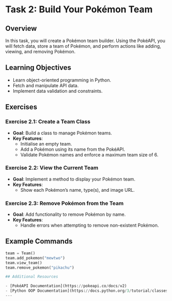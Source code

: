 # Task 2: Build Your Pokémon Team

## Overview
In this task, you will create a Pokémon team builder. Using the PokéAPI, you will fetch data, store a team of Pokémon, and perform actions like adding, viewing, and removing Pokémon.

## Learning Objectives
- Learn object-oriented programming in Python.
- Fetch and manipulate API data.
- Implement data validation and constraints.

## Exercises

### Exercise 2.1: Create a Team Class
- **Goal**: Build a class to manage Pokémon teams.
- **Key Features**:
  - Initialise an empty team.
  - Add a Pokémon using its name from the PokéAPI.
  - Validate Pokémon names and enforce a maximum team size of 6.

### Exercise 2.2: View the Current Team
- **Goal**: Implement a method to display your Pokémon team.
- **Key Features**:
  - Show each Pokémon’s name, type(s), and image URL.

### Exercise 2.3: Remove Pokémon from the Team
- **Goal**: Add functionality to remove Pokémon by name.
- **Key Features**:
  - Handle errors when attempting to remove non-existent Pokémon.

## Example Commands
```python
team = Team()
team.add_pokemon("mewtwo")
team.view_team()
team.remove_pokemon("pikachu")

## Additional Resources

- [PokéAPI Documentation](https://pokeapi.co/docs/v2)
- [Python OOP Documentation](https://docs.python.org/3/tutorial/classes.html)
---
